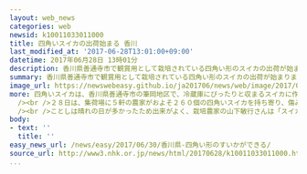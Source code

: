 ```yaml
---
layout: web_news
categories: web
newsid: k10011033011000
title: 四角いスイカの出荷始まる 香川
last_modified_at: '2017-06-28T13:01:00+09:00'
datetime: 2017年06月28日 13時01分
description: 香川県善通寺市で観賞用として栽培されている四角い形のスイカの出荷が始まりました。
summary: 香川県善通寺市で観賞用として栽培されている四角い形のスイカの出荷が始まりました。
image_url: https://newswebeasy.github.io/ja201706/news/web/image/2017/06/30/k10011033011000.jpg
more: 四角いスイカは、香川県善通寺市の筆岡地区で、冷蔵庫にぴったりと収まるスイカに作ろうと４５年前に開発されました。当初は食用でしたが、甘味が少ないため、今は観賞用として全国に出荷されています。<br
  /><br />２８日は、集荷場に５軒の農家がおよそ２６０個の四角いスイカを持ち寄り、傷みがないか確認したあと丁寧に箱詰めしていました。<br /><br />四角いスイカは、まだ十分に熟していない段階で１辺が１８センチの立方体の箱に入れ、１０日ほど経ったところで箱から出して収穫しているということです。<br
  /><br />ことしは晴れの日が多かったため出来がよく、栽培農家の山下敏行さんは「スイカを見て、涼しさを感じてほしい」と話していました。<br /><br />四角いスイカは１個１万円ほどで出荷され、東京や大阪のデパートなどを中心に販売されるということです。
body:
- text: ''
  title: ''
easy_news_url: /news/easy/2017/06/30/香川県-四角い形のすいかができる/
source_url: http://www3.nhk.or.jp/news/html/20170628/k10011033011000.html
...
```


